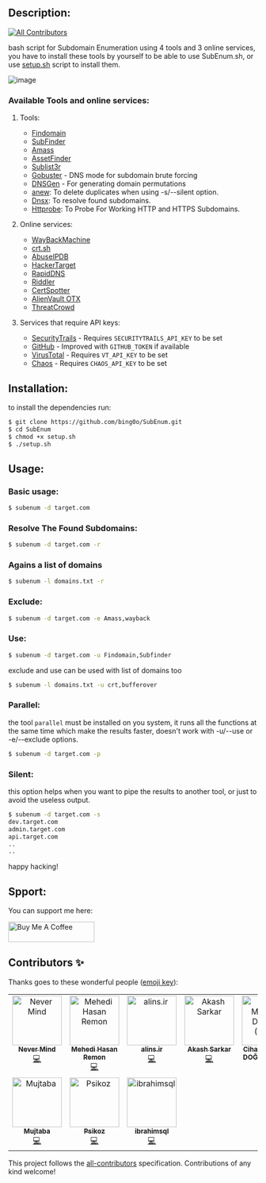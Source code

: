 ## Description:
<!-- ALL-CONTRIBUTORS-BADGE:START - Do not remove or modify this section -->
[![All Contributors](https://img.shields.io/badge/all_contributors-9-orange.svg?style=flat-square)](#contributors-)
<!-- ALL-CONTRIBUTORS-BADGE:END -->

bash script for Subdomain Enumeration using 4 tools and 3 online services, you have to install these tools by yourself to be able to use SubEnum.sh, or use [setup.sh](https://github.com/bing0o/SubEnum/blob/master/setup.sh) script to install them.

![image](img.png)

### Available Tools and online services:

1. Tools:
	- [Findomain](https://github.com/Edu4rdSHL/findomain)
	- [SubFinder](https://github.com/projectdiscovery/subfinder)
	- [Amass](https://github.com/OWASP/Amass)
	- [AssetFinder](https://github.com/tomnomnom/assetfinder)
	- [Sublist3r](https://github.com/aboul3la/Sublist3r)
	- [Gobuster](https://github.com/OJ/gobuster) - DNS mode for subdomain brute forcing
	- [DNSGen](https://github.com/ProjectAnte/dnsgen) - For generating domain permutations
	- [anew](https://github.com/tomnomnom/anew): To delete duplicates when using -s/--silent option.
	- [Dnsx](https://github.com/projectdiscovery/dnsx): To resolve found subdomains.
    - [Httprobe](https://github.com/tomnomnom/httprobe): To Probe For Working HTTP and HTTPS 
	 Subdomains.
	
2. Online services:
	- [WayBackMachine](http://web.archive.org/)
	- [crt.sh](https://crt.sh/)
	- [AbuseIPDB](https://www.abuseipdb.com/)
	- [HackerTarget](https://hackertarget.com/)
	- [RapidDNS](https://rapiddns.io/)
	- [Riddler](https://riddler.io/)
	- [CertSpotter](https://sslmate.com/certspotter/)
	- [AlienVault OTX](https://otx.alienvault.com/)
	- [ThreatCrowd](https://www.threatcrowd.org/)

3. Services that require API keys:
	- [SecurityTrails](https://securitytrails.com/) - Requires `SECURITYTRAILS_API_KEY` to be set
	- [GitHub](https://github.com/) - Improved with `GITHUB_TOKEN` if available
	- [VirusTotal](https://www.virustotal.com/) - Requires `VT_API_KEY` to be set
	- [Chaos](https://chaos.projectdiscovery.io/) - Requires `CHAOS_API_KEY` to be set

## Installation:

to install the dependencies run:

```bash
$ git clone https://github.com/bing0o/SubEnum.git
$ cd SubEnum
$ chmod +x setup.sh
$ ./setup.sh
```

## Usage:

### Basic usage:

```bash
$ subenum -d target.com 
```

### Resolve The Found Subdomains:

```bash
$ subenum -d target.com -r 
```

### Agains a list of domains

```bash
$ subenum -l domains.txt -r
```

### Exclude:

```bash
$ subenum -d target.com -e Amass,wayback
```

### Use:

```bash
$ subenum -d target.com -u Findomain,Subfinder
```

exclude and use can be used with list of domains too 

```bash
$ subenum -l domains.txt -u crt,bufferover
```

### Parallel:
the tool `parallel` must be installed on you system, it runs all the functions at the same time which make the results faster, doesn't work with -u/--use or -e/--exclude options.

```bash
$ subenum -d target.com -p
```


### Silent:

this option helps when you want to pipe the results to another tool, or just to avoid the useless output.

```bash
$ subenum -d target.com -s 
dev.target.com
admin.target.com
api.target.com
..
..
```

happy hacking!


## Spport:

You can support me here:

<a href="https://www.buymeacoffee.com/bing0o" target="_blank"><img src="https://cdn.buymeacoffee.com/buttons/default-yellow.png" alt="Buy Me A Coffee" height="41" width="174"></a>

## Contributors ✨

Thanks goes to these wonderful people ([emoji key](https://allcontributors.org/docs/en/emoji-key)):

<!-- ALL-CONTRIBUTORS-LIST:START - Do not remove or modify this section -->
<!-- prettier-ignore-start -->
<!-- markdownlint-disable -->
<table>
  <tbody>
    <tr>
      <td align="center" valign="top" width="14.28%"><a href="https://github.com/secfb"><img src="https://avatars2.githubusercontent.com/u/38748801?v=4?s=100" width="100px;" alt="Never Mind"/><br /><sub><b>Never Mind</b></sub></a><br /><a href="https://github.com/bing0o/SubEnum/commits?author=secfb" title="Code">💻</a></td>
      <td align="center" valign="top" width="14.28%"><a href="https://github.com/mehedi1194"><img src="https://avatars2.githubusercontent.com/u/54717234?v=4?s=100" width="100px;" alt="Mehedi Hasan Remon"/><br /><sub><b>Mehedi Hasan Remon</b></sub></a><br /><a href="https://github.com/bing0o/SubEnum/commits?author=mehedi1194" title="Code">💻</a></td>
      <td align="center" valign="top" width="14.28%"><a href="http://alins.ir"><img src="https://avatars.githubusercontent.com/u/67107893?v=4?s=100" width="100px;" alt="alins.ir"/><br /><sub><b>alins.ir</b></sub></a><br /><a href="https://github.com/bing0o/SubEnum/commits?author=alins1r" title="Code">💻</a></td>
      <td align="center" valign="top" width="14.28%"><a href="https://0xhunster.github.io"><img src="https://avatars.githubusercontent.com/u/46501627?v=4?s=100" width="100px;" alt="Akash Sarkar"/><br /><sub><b>Akash Sarkar</b></sub></a><br /><a href="https://github.com/bing0o/SubEnum/commits?author=0xhunster" title="Code">💻</a></td>
      <td align="center" valign="top" width="14.28%"><a href="https://twitter.com/cihanmehmets"><img src="https://avatars.githubusercontent.com/u/7144304?v=4?s=100" width="100px;" alt="Cihan Mehmet DOĞAN (CMD)"/><br /><sub><b>Cihan Mehmet DOĞAN (CMD)</b></sub></a><br /><a href="https://github.com/bing0o/SubEnum/commits?author=cihanmehmet" title="Code">💻</a></td>
      <td align="center" valign="top" width="14.28%"><a href="https://github.com/Q0120S"><img src="https://avatars.githubusercontent.com/u/72891022?v=4?s=100" width="100px;" alt="NoobHunter"/><br /><sub><b>NoobHunter</b></sub></a><br /><a href="https://github.com/bing0o/SubEnum/commits?author=Q0120S" title="Code">💻</a></td>
      <td align="center" valign="top" width="14.28%"><a href="https://bug-hunter.tk"><img src="https://avatars.githubusercontent.com/u/94289484?v=4?s=100" width="100px;" alt="Sharo_k_h"/><br /><sub><b>Sharo_k_h</b></sub></a><br /><a href="https://github.com/bing0o/SubEnum/commits?author=SharokhAtaie" title="Code">💻</a></td>
    </tr>
    <tr>
      <td align="center" valign="top" width="14.28%"><a href="https://mujtabasec.github.io/"><img src="https://avatars.githubusercontent.com/u/72700323?v=4?s=100" width="100px;" alt="Mujtaba"/><br /><sub><b>Mujtaba</b></sub></a><br /><a href="https://github.com/bing0o/SubEnum/commits?author=mujtabasec" title="Code">💻</a></td>
      <td align="center" valign="top" width="14.28%"><a href="https://github.com/Psikoz-coder"><img src="https://avatars.githubusercontent.com/u/200380657?v=4?s=100" width="100px;" alt="Psikoz"/><br /><sub><b>Psikoz</b></sub></a><br /><a href="https://github.com/bing0o/SubEnum/commits?author=Psikoz-coder" title="Code">💻</a></td>
      <td align="center" valign="top" width="14.28%"><a href="https://github.com/ibrahimsql"><img src="https://avatars.githubusercontent.com/u/ibrahimsql?v=4?s=100" width="100px;" alt="ibrahimsql"/><br /><sub><b>ibrahimsql</b></sub></a><br /><a href="https://github.com/bing0o/SubEnum/commits?author=ibrahimsql" title="Code">💻</a></td>
	    </tr>
  </tbody>
</table>

<!-- markdownlint-restore -->
<!-- prettier-ignore-end -->

<!-- ALL-CONTRIBUTORS-LIST:END -->

This project follows the [all-contributors](https://github.com/all-contributors/all-contributors) specification. Contributions of any kind welcome!
